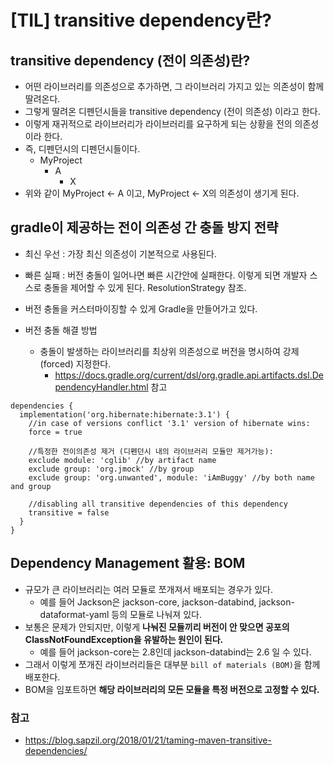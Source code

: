 # [TIL] transitive dependency란?

## transitive dependency (전이 의존성)란?

* 어떤 라이브러리를 의존성으로 추가하면, 그 라이브러리 가지고 있는 의존성이 함께 딸려온다.
* 그렇게 딸려온 디펜던시들을 transitive dependency (전이 의존성) 이라고 한다.
* 이렇게 재귀적으로 라이브러리가 라이브러리를 요구하게 되는 상황을 전의 의존성이라 한다.
* 즉, 디펜던시의 디펜던시들이다.
  * MyProject
    * A
      * X
* 위와 같이 MyProject <- A 이고, MyProject <- X의 의존성이 생기게 된다.

## gradle이 제공하는 전이 의존성 간 충돌 방지 전략

* 최신 우선 : 가장 최신 의존성이 기본적으로 사용된다.
* 빠른 실패 : 버전 충돌이 일어나면 빠른 시간안에 실패한다. 이렇게 되면 개발자 스스로 충돌을 제어할 수 있게 된다. ResolutionStrategy 참조.
* 버전 충돌을 커스터마이징할 수 있게 Gradle을 만들어가고 있다.

* 버전 충돌 해결 방법
  * 충돌이 발생하는 라이브러리를 최상위 의존성으로 버전을 명시하여 강제(forced) 지정한다.
    * https://docs.gradle.org/current/dsl/org.gradle.api.artifacts.dsl.DependencyHandler.html 참고

```
dependencies {
  implementation('org.hibernate:hibernate:3.1') {
    //in case of versions conflict '3.1' version of hibernate wins:
    force = true

    //특정한 전이의존성 제거 (디펜던시 내의 라이브러리 모듈만 제거가능):
    exclude module: 'cglib' //by artifact name
    exclude group: 'org.jmock' //by group
    exclude group: 'org.unwanted', module: 'iAmBuggy' //by both name and group

    //disabling all transitive dependencies of this dependency
    transitive = false
  }
}

```    

## Dependency Management 활용: BOM

* 규모가 큰 라이브러리는 여러 모듈로 쪼개져서 배포되는 경우가 있다.
  * 예를 들어 Jackson은 jackson-core, jackson-databind, jackson-dataformat-yaml 등의 모듈로 나눠져 있다.
* 보통은 문제가 안되지만, 이렇게 __나눠진 모듈끼리 버전이 안 맞으면 공포의 ClassNotFoundException을 유발하는 원인이 된다.__
  * 예를 들어 jackson-core는 2.8인데 jackson-databind는 2.6 일 수 있다.
* 그래서 이렇게 쪼개진 라이브러리들은 대부분 `bill of materials (BOM)`을 함께 배포한다.
* BOM을 임포트하면 __해당 라이브러리의 모든 모듈을 특정 버전으로 고정할 수 있다.__

### 참고

* https://blog.sapzil.org/2018/01/21/taming-maven-transitive-dependencies/
